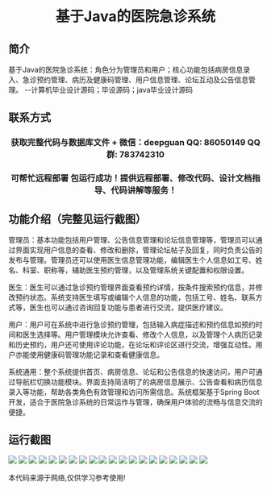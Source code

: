 <p><h1 align="center">基于Java的医院急诊系统</h1></p>

## 简介
基于Java的医院急诊系统：角色分为管理员和用户；核心功能包括病房信息录入、急诊预约管理、病历及健康码管理、用户信息管理、论坛互动及公告信息管理。    --计算机毕业设计源码；毕设源码；java毕业设计源码


## 联系方式
<p><h3 align="center">获取完整代码与数据库文件 + 微信：deepguan QQ: 86050149 QQ群: 783742310</h3></p>
<p><h3 align="center">可帮忙远程部署 包运行成功！提供远程部署、修改代码、设计文档指导、代码讲解等服务！</h3></p>

## 功能介绍（完整见运行截图）
管理员：基本功能包括用户管理、公告信息管理和论坛信息管理等，管理员可以通过界面实现用户信息的查看、修改和删除，管理论坛帖子及回复，同时负责公告的发布与管理。管理员还可以使用医生信息管理功能，编辑医生个人信息如工号、姓名、科室、职称等，辅助医生预约管理，以及管理系统关键配置和权限设置。

医生：医生可以通过急诊预约管理界面查看预约详情，按条件搜索预约信息，并修改预约状态。系统支持医生填写或编辑个人信息的功能，包括工号、姓名、联系方式等，医生也可以通过咨询回复功能与患者进行交流，提供医疗建议。

用户：用户可在系统中进行急诊预约管理，包括输入病症描述和预约信息如预约时间和医生选择等。用户管理模块允许查看、修改个人信息，以及管理个人病历记录和历史预约，用户还可使用评论功能，在论坛和评论区进行交流，增强互动性。用户亦能使用健康码管理功能记录和查看健康信息。

系统通用：整个系统提供首页、病房信息、论坛和公告信息的快速访问，用户可通过导航栏切换功能模块。界面支持简洁明了的病房信息展示、公告查看和病历信息录入等功能，帮助各类角色有效管理和访问所需信息。系统框架基于Spring Boot开发，适合于医院急诊系统的日常运作与管理，确保用户体验的流畅与信息交流的便捷。


## 运行截图
![](img/001.jpg)
![](img/002.jpg)
![](img/003.jpg)
![](img/004.jpg)
![](img/005.jpg)
![](img/006.jpg)
![](img/007.jpg)
![](img/008.jpg)
![](img/009.jpg)
![](img/010.jpg)
![](img/011.jpg)
![](img/012.jpg)
![](img/013.jpg)
![](img/014.jpg)
![](img/015.jpg)
![](img/016.jpg)
![](img/017.jpg)
![](img/018.jpg)
![](img/019.jpg)
![](img/020.jpg)

<p>本代码来源于网络,仅供学习参考使用!</p>
